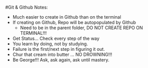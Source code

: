 #Git & Github Notes:

- Much easier to create in Github than on the terminal
- If creating on Github, Repo will be autopopulated by Github
    - Need to be in the parent folder, DO NOT CREATE REPO ON TERMINAL!!!
- Get Status... Check every step of the way
- You learn by doing, not by studying.
- Failure is the first/next step in figuring it out.
- Chur that cream into butter ... NO DROWNING!!!
- Be George!!! Ask, ask again, ask until mastery.